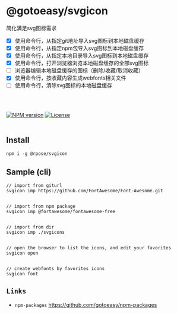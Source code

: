 # @gotoeasy/svgicon
简化满足svg图标需求<br>

- [x] 使用命令行，从指定git地址导入svg图标到本地磁盘缓存<br>
- [x] 使用命令行，从指定npm包导入svg图标到本地磁盘缓存<br>
- [x] 使用命令行，从指定本地目录导入svg图标到本地磁盘缓存<br>
- [x] 使用命令行，打开浏览器浏览本地磁盘缓存的全部svg图标<br>
- [ ] 浏览器编辑本地磁盘缓存的图标（删除/收藏/取消收藏）<br>
- [x] 使用命令行，按收藏内容生成webfonts相关文件<br>
- [ ] 使用命令行，清除svg图标的本地磁盘缓存<br>

<br>
<br>

[![NPM version](https://img.shields.io/npm/v/@gotoeasy/svgicon.svg)](https://www.npmjs.com/package/@gotoeasy/svgicon)
[![License](https://img.shields.io/badge/License-Apache%202-brightgreen.svg)](http://www.apache.org/licenses/LICENSE-2.0)
<br>
<br>



## Install
```
npm i -g @rpose/svgicon
```


## Sample (cli)
```
// import from giturl
svgicon imp https://github.com/FortAwesome/Font-Awesome.git


// import from npm package
svgicon imp @fortawesome/fontawesome-free


// import from dir
svgicon imp ./svgicons


// open the browser to list the icons, and edit your favorites
svgicon open


// create webfonts by favorites icons
svgicon font
```



## `Links`
* `npm-packages` https://github.com/gotoeasy/npm-packages

